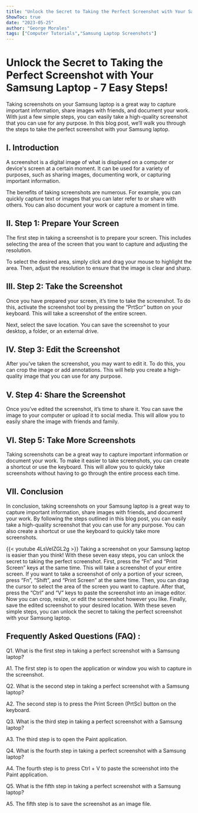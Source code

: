```yaml
---
title: "Unlock the Secret to Taking the Perfect Screenshot with Your Samsung Laptop - 7 Easy Steps!"
ShowToc: true 
date: "2023-05-25"
author: "George Morales" 
tags: ["Computer Tutorials","Samsung Laptop Screenshots"]
---
```

# Unlock the Secret to Taking the Perfect Screenshot with Your Samsung Laptop - 7 Easy Steps!

Taking screenshots on your Samsung laptop is a great way to capture important information, share images with friends, and document your work. With just a few simple steps, you can easily take a high-quality screenshot that you can use for any purpose. In this blog post, we’ll walk you through the steps to take the perfect screenshot with your Samsung laptop. 

## I. Introduction 

A screenshot is a digital image of what is displayed on a computer or device's screen at a certain moment. It can be used for a variety of purposes, such as sharing images, documenting work, or capturing important information. 

The benefits of taking screenshots are numerous. For example, you can quickly capture text or images that you can later refer to or share with others. You can also document your work or capture a moment in time. 

## II. Step 1: Prepare Your Screen 

The first step in taking a screenshot is to prepare your screen. This includes selecting the area of the screen that you want to capture and adjusting the resolution. 

To select the desired area, simply click and drag your mouse to highlight the area. Then, adjust the resolution to ensure that the image is clear and sharp. 

## III. Step 2: Take the Screenshot 

Once you have prepared your screen, it’s time to take the screenshot. To do this, activate the screenshot tool by pressing the “PrtScr” button on your keyboard. This will take a screenshot of the entire screen. 

Next, select the save location. You can save the screenshot to your desktop, a folder, or an external drive. 

## IV. Step 3: Edit the Screenshot 

After you’ve taken the screenshot, you may want to edit it. To do this, you can crop the image or add annotations. This will help you create a high-quality image that you can use for any purpose. 

## V. Step 4: Share the Screenshot 

Once you’ve edited the screenshot, it’s time to share it. You can save the image to your computer or upload it to social media. This will allow you to easily share the image with friends and family. 

## VI. Step 5: Take More Screenshots 

Taking screenshots can be a great way to capture important information or document your work. To make it easier to take screenshots, you can create a shortcut or use the keyboard. This will allow you to quickly take screenshots without having to go through the entire process each time. 

## VII. Conclusion 

In conclusion, taking screenshots on your Samsung laptop is a great way to capture important information, share images with friends, and document your work. By following the steps outlined in this blog post, you can easily take a high-quality screenshot that you can use for any purpose. You can also create a shortcut or use the keyboard to quickly take more screenshots.

{{< youtube 4LsVeIZGL2g >}} 
Taking a screenshot on your Samsung laptop is easier than you think! With these seven easy steps, you can unlock the secret to taking the perfect screenshot. First, press the “Fn” and “Print Screen” keys at the same time. This will take a screenshot of your entire screen. If you want to take a screenshot of only a portion of your screen, press “Fn”, “Shift”, and “Print Screen” at the same time. Then, you can drag the cursor to select the area of the screen you want to capture. After that, press the “Ctrl” and “V” keys to paste the screenshot into an image editor. Now you can crop, resize, or edit the screenshot however you like. Finally, save the edited screenshot to your desired location. With these seven simple steps, you can unlock the secret to taking the perfect screenshot with your Samsung laptop.

## Frequently Asked Questions (FAQ) :
Q1. What is the first step in taking a perfect screenshot with a Samsung laptop?

A1. The first step is to open the application or window you wish to capture in the screenshot.

Q2. What is the second step in taking a perfect screenshot with a Samsung laptop?

A2. The second step is to press the Print Screen (PrtSc) button on the keyboard.

Q3. What is the third step in taking a perfect screenshot with a Samsung laptop?

A3. The third step is to open the Paint application.

Q4. What is the fourth step in taking a perfect screenshot with a Samsung laptop?

A4. The fourth step is to press Ctrl + V to paste the screenshot into the Paint application.

Q5. What is the fifth step in taking a perfect screenshot with a Samsung laptop?

A5. The fifth step is to save the screenshot as an image file.


